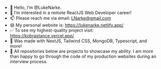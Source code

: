 - 👋 Hello, I’m @LukeNarke.
- 👀 I’m interested in a remote ReactJS Web Developer career!
- 📫 Please reach me via email: LNarke@gmail.com 
- 😄 My personal website is: https://lukenarke.netlify.app/ 
- ✅ To see my highest-quality project visit: https://kobrastance.vercel.app/
- 🔼 Was made with NextJS, Tailwind CSS, MongoDB, Typescript, and more! 
- 🔻 All repositories below are projects to showcase my ability. I am more than happy to go through the code of my production websites during an interview process. 

<!---
LukeNarke/LukeNarke is a ✨ special ✨ repository because its `README.md` (this file) appears on your GitHub profile.
You can click the Preview link to take a look at your changes.
--->
